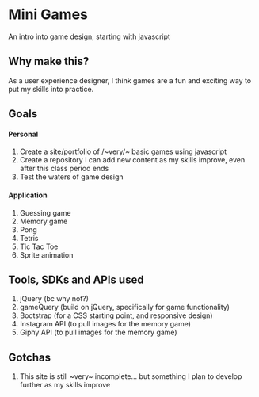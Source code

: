 # Mini Games

An intro into game design, starting with javascript

## Why make this?

As a user experience designer, I think games are a fun and exciting way to put my skills into practice.

## Goals

#### Personal
1. Create a site/portfolio of /~very/~ basic games using javascript
2. Create a repository I can add new content as my skills improve, even after this class period ends
3. Test the waters of game design

#### Application
1. Guessing game
2. Memory game
3. Pong
4. Tetris
5. Tic Tac Toe
6. Sprite animation

## Tools, SDKs and APIs used
1. jQuery (bc why not?)
2. gameQuery (build on jQuery, specifically for game functionality)
2. Bootstrap (for a CSS starting point, and responsive design)
4. Instagram API (to pull images for the memory game)
5. Giphy API (to pull images for the memory game)


## Gotchas
1. This site is still ~very~ incomplete... but something I plan to develop further as my skills improve

